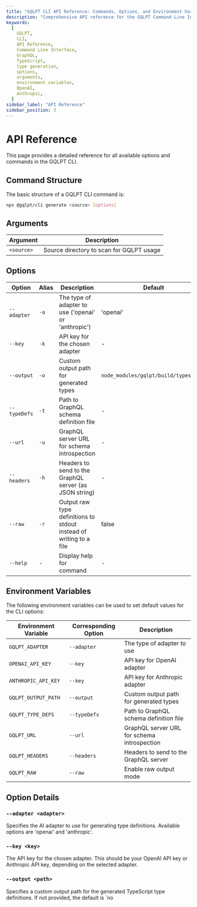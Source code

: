 ```yaml
---
title: "GQLPT CLI API Reference: Commands, Options, and Environment Variables"
description: "Comprehensive API reference for the GQLPT Command Line Interface (CLI). Learn about available commands, options, arguments, and environment variables for efficient type generation in your GraphQL projects."
keywords:
  [
    GQLPT,
    CLI,
    API Reference,
    Command Line Interface,
    GraphQL,
    TypeScript,
    type generation,
    options,
    arguments,
    environment variables,
    OpenAI,
    Anthropic,
  ]
sidebar_label: "API Reference"
sidebar_position: 3
---
```


# API Reference

This page provides a detailed reference for all available options and commands in the GQLPT CLI.

## Command Structure

The basic structure of a GQLPT CLI command is:

```bash
npx @gqlpt/cli generate <source> [options]
```

## Arguments

| Argument   | Description                              |
| ---------- | ---------------------------------------- |
| `<source>` | Source directory to scan for GQLPT usage |

## Options

| Option       | Alias | Description                                                        | Default                               |
| ------------ | ----- | ------------------------------------------------------------------ | ------------------------------------- |
| `--adapter`  | `-a`  | The type of adapter to use ('openai' or 'anthropic')               | 'openai'                              |
| `--key`      | `-k`  | API key for the chosen adapter                                     | -                                     |
| `--output`   | `-o`  | Custom output path for generated types                             | `node_modules/gqlpt/build/types.d.ts` |
| `--typeDefs` | `-t`  | Path to GraphQL schema definition file                             | -                                     |
| `--url`      | `-u`  | GraphQL server URL for schema introspection                        | -                                     |
| `--headers`  | `-h`  | Headers to send to the GraphQL server (as JSON string)             | -                                     |
| `--raw`      | `-r`  | Output raw type definitions to stdout instead of writing to a file | false                                 |
| `--help`     | -     | Display help for command                                           | -                                     |

## Environment Variables

The following environment variables can be used to set default values for the CLI options:

| Environment Variable | Corresponding Option | Description                                 |
| -------------------- | -------------------- | ------------------------------------------- |
| `GQLPT_ADAPTER`      | `--adapter`          | The type of adapter to use                  |
| `OPENAI_API_KEY`     | `--key`              | API key for OpenAI adapter                  |
| `ANTHROPIC_API_KEY`  | `--key`              | API key for Anthropic adapter               |
| `GQLPT_OUTPUT_PATH`  | `--output`           | Custom output path for generated types      |
| `GQLPT_TYPE_DEFS`    | `--typeDefs`         | Path to GraphQL schema definition file      |
| `GQLPT_URL`          | `--url`              | GraphQL server URL for schema introspection |
| `GQLPT_HEADERS`      | `--headers`          | Headers to send to the GraphQL server       |
| `GQLPT_RAW`          | `--raw`              | Enable raw output mode                      |

## Option Details

### `--adapter <adapter>`

Specifies the AI adapter to use for generating type definitions. Available options are 'openai' and 'anthropic'.

### `--key <key>`

The API key for the chosen adapter. This should be your OpenAI API key or Anthropic API key, depending on the selected adapter.

### `--output <path>`

Specifies a custom output path for the generated TypeScript type definitions. If not provided, the default is `no
